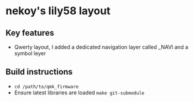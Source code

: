 # nekoy's lily58 layout

## Key features

- Qwerty layout, I added a dedicated navigation layer called _NAVI and a symbol leyer 

## Build instructions

- `cd /path/to/qmk_firmware`
- Ensure latest libraries are loaded `make git-submodule`
